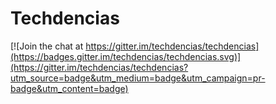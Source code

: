# Techdencias

[![Join the chat at https://gitter.im/techdencias/techdencias](https://badges.gitter.im/techdencias/techdencias.svg)](https://gitter.im/techdencias/techdencias?utm_source=badge&utm_medium=badge&utm_campaign=pr-badge&utm_content=badge)
